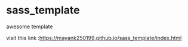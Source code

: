 # sass_template


awesome template 

visit this link :https://mayank250199.github.io/sass_template/index.html
